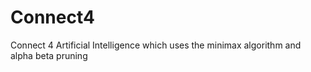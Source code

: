 # Connect4
Connect 4 Artificial Intelligence which uses the minimax algorithm and alpha beta pruning
